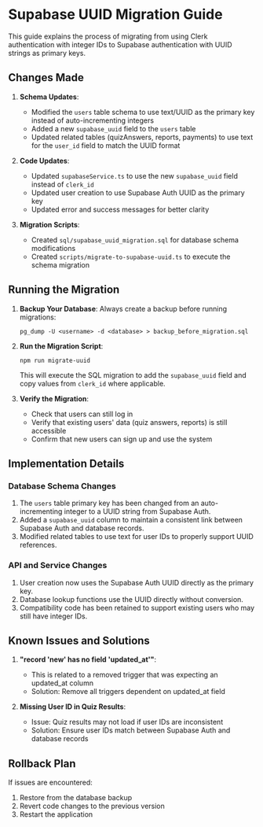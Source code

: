 # Supabase UUID Migration Guide

This guide explains the process of migrating from using Clerk authentication with integer IDs to Supabase authentication with UUID strings as primary keys.

## Changes Made

1. **Schema Updates**:
   - Modified the `users` table schema to use text/UUID as the primary key instead of auto-incrementing integers
   - Added a new `supabase_uuid` field to the `users` table
   - Updated related tables (quizAnswers, reports, payments) to use text for the `user_id` field to match the UUID format

2. **Code Updates**:
   - Updated `supabaseService.ts` to use the new `supabase_uuid` field instead of `clerk_id`
   - Updated user creation to use Supabase Auth UUID as the primary key
   - Updated error and success messages for better clarity

3. **Migration Scripts**:
   - Created `sql/supabase_uuid_migration.sql` for database schema modifications
   - Created `scripts/migrate-to-supabase-uuid.ts` to execute the schema migration

## Running the Migration

1. **Backup Your Database**:
   Always create a backup before running migrations:
   ```
   pg_dump -U <username> -d <database> > backup_before_migration.sql
   ```

2. **Run the Migration Script**:
   ```
   npm run migrate-uuid
   ```
   This will execute the SQL migration to add the `supabase_uuid` field and copy values from `clerk_id` where applicable.

3. **Verify the Migration**:
   - Check that users can still log in
   - Verify that existing users' data (quiz answers, reports) is still accessible
   - Confirm that new users can sign up and use the system

## Implementation Details

### Database Schema Changes

1. The `users` table primary key has been changed from an auto-incrementing integer to a UUID string from Supabase Auth.
2. Added a `supabase_uuid` column to maintain a consistent link between Supabase Auth and database records.
3. Modified related tables to use text for user IDs to properly support UUID references.

### API and Service Changes

1. User creation now uses the Supabase Auth UUID directly as the primary key.
2. Database lookup functions use the UUID directly without conversion.
3. Compatibility code has been retained to support existing users who may still have integer IDs.

## Known Issues and Solutions

1. **"record 'new' has no field 'updated_at'"**:
   - This is related to a removed trigger that was expecting an updated_at column
   - Solution: Remove all triggers dependent on updated_at field

2. **Missing User ID in Quiz Results**:
   - Issue: Quiz results may not load if user IDs are inconsistent
   - Solution: Ensure user IDs match between Supabase Auth and database records

## Rollback Plan

If issues are encountered:

1. Restore from the database backup
2. Revert code changes to the previous version
3. Restart the application